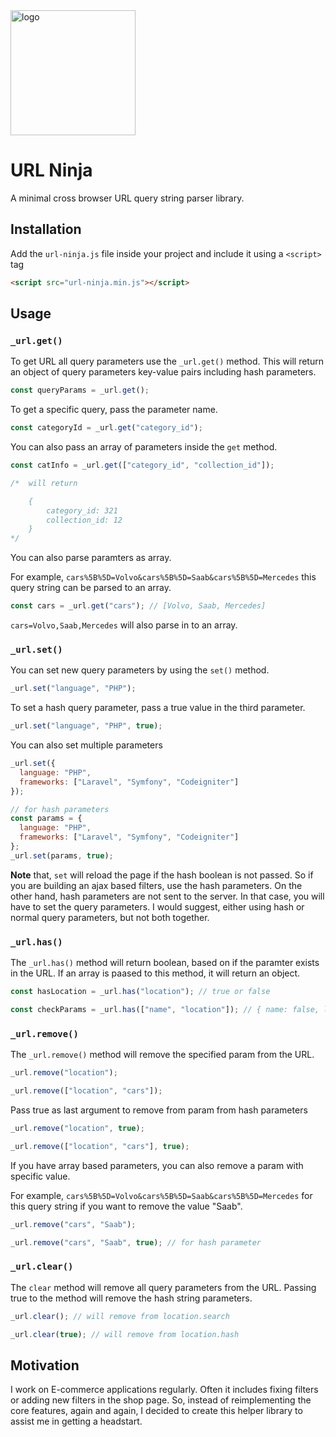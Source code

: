 <img alt="logo" src="https://imgur.com/xpGV16b.png" style="width: 200px; height: auto" />

# URL Ninja

A minimal cross browser URL query string parser library.

## Installation

Add the `url-ninja.js` file inside your project and include it using a `<script>` tag

```html
<script src="url-ninja.min.js"></script>
```

## Usage

### `_url.get()`

To get URL all query parameters use the `_url.get()` method. This will return an object of query parameters key-value pairs including hash parameters.

```js
const queryParams = _url.get();
```

To get a specific query, pass the parameter name.

```js
const categoryId = _url.get("category_id");
```

You can also pass an array of parameters inside the `get` method.

```js
const catInfo = _url.get(["category_id", "collection_id"]);

/*  will return

    {
        category_id: 321
        collection_id: 12
    }
*/
```

You can also parse paramters as array.

For example, `cars%5B%5D=Volvo&cars%5B%5D=Saab&cars%5B%5D=Mercedes` this query string can be parsed to an array.

```js
const cars = _url.get("cars"); // [Volvo, Saab, Mercedes]
```

`cars=Volvo,Saab,Mercedes` will also parse in to an array.

### `_url.set()`

You can set new query parameters by using the `set()` method.

```js
_url.set("language", "PHP");
```

To set a hash query parameter, pass a true value in the third parameter.

```js
_url.set("language", "PHP", true);
```

You can also set multiple parameters

```js
_url.set({
  language: "PHP",
  frameworks: ["Laravel", "Symfony", "Codeigniter"]
});

// for hash parameters
const params = {
  language: "PHP",
  frameworks: ["Laravel", "Symfony", "Codeigniter"]
};
_url.set(params, true);
```

**Note** that, `set` will reload the page if the hash boolean is not passed. So if you are building an ajax based filters, use the hash parameters. On the other hand, hash parameters are not sent to the server. In that case, you will have to set the query parameters. I would suggest, either using hash or normal query parameters, but not both together.

### `_url.has()`

The `_url.has()` method will return boolean, based on if the paramter exists in the URL. If an array is paased to this method, it will return an object.

```js
const hasLocation = _url.has("location"); // true or false

const checkParams = _url.has(["name", "location"]); // { name: false, location: true }
```

### `_url.remove()`

The `_url.remove()` method will remove the specified param from the URL.

```js
_url.remove("location");

_url.remove(["location", "cars"]);
```

Pass true as last argument to remove from param from hash parameters

```js
_url.remove("location", true);

_url.remove(["location", "cars"], true);
```

If you have array based parameters, you can also remove a param with specific value.

For example, `cars%5B%5D=Volvo&cars%5B%5D=Saab&cars%5B%5D=Mercedes` for this query string if you want to remove the value "Saab".

```js
_url.remove("cars", "Saab");

_url.remove("cars", "Saab", true); // for hash parameter
```

### `_url.clear()`

The `clear` method will remove all query parameters from the URL. Passing true to the method will remove the hash string parameters.

```js
_url.clear(); // will remove from location.search

_url.clear(true); // will remove from location.hash
```

## Motivation

I work on E-commerce applications regularly. Often it includes fixing filters or adding new filters in the shop page. So, instead of reimplementing the core features, again and again, I decided to create this helper library to assist me in getting a headstart.
